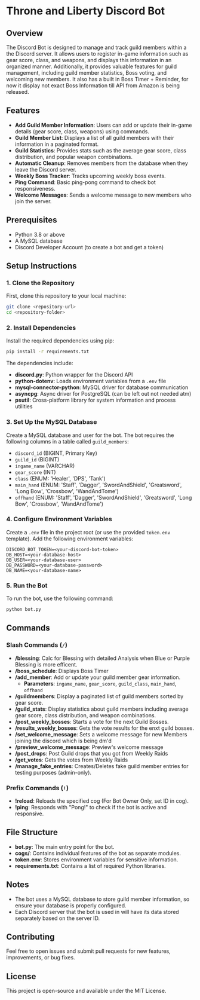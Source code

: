 # Throne and Liberty Discord Bot

## Overview

The Discord Bot is designed to manage and track guild members within a the Discord server. It allows users to register in-game information such as gear score, class, and weapons, and displays this information in an organized manner. Additionally, it provides valuable features for guild management, including guild member statistics, Boss voting, and welcoming new members.
It also has a built in Boss Timer + Reminder, for now it display not exact Boss Information till API from Amazon is being released.

## Features

- **Add Guild Member Information**: Users can add or update their in-game details (gear score, class, weapons) using commands.
- **Guild Member List**: Displays a list of all guild members with their information in a paginated format.
- **Guild Statistics**: Provides stats such as the average gear score, class distribution, and popular weapon combinations.
- **Automatic Cleanup**: Removes members from the database when they leave the Discord server.
- **Weekly Boss Tracker**: Tracks upcoming weekly boss events.
- **Ping Command**: Basic ping-pong command to check bot responsiveness.
- **Welcome Messages**: Sends a welcome message to new members who join the server.

## Prerequisites

- Python 3.8 or above
- A MySQL database
- Discord Developer Account (to create a bot and get a token)

## Setup Instructions

### 1. Clone the Repository

First, clone this repository to your local machine:

```sh
git clone <repository-url>
cd <repository-folder>
```

### 2. Install Dependencies

Install the required dependencies using pip:

```sh
pip install -r requirements.txt
```

The dependencies include:

- **discord.py**: Python wrapper for the Discord API
- **python-dotenv**: Loads environment variables from a `.env` file
- **mysql-connector-python**: MySQL driver for database communication
- **asyncpg**: Async driver for PostgreSQL (can be left out not needed atm)
- **psutil**: Cross-platform library for system information and process utilities

### 3. Set Up the MySQL Database

Create a MySQL database and user for the bot. The bot requires the following columns in a table called `guild_members`:

- `discord_id` (BIGINT, Primary Key)
- `guild_id` (BIGINT)
- `ingame_name` (VARCHAR)
- `gear_score` (INT)
- `class` (ENUM: 'Healer', 'DPS', 'Tank')
- `main_hand` (ENUM: 'Staff', 'Dagger', 'SwordAndShield', 'Greatsword', 'Long Bow', 'Crossbow', 'WandAndTome')
- `offhand` (ENUM: 'Staff', 'Dagger', 'SwordAndShield', 'Greatsword', 'Long Bow', 'Crossbow', 'WandAndTome')

### 4. Configure Environment Variables

Create a `.env` file in the project root (or use the provided `token.env` template). Add the following environment variables:

```env
DISCORD_BOT_TOKEN=<your-discord-bot-token>
DB_HOST=<your-database-host>
DB_USER=<your-database-user>
DB_PASSWORD=<your-database-password>
DB_NAME=<your-database-name>
```

### 5. Run the Bot

To run the bot, use the following command:

```sh
python bot.py
```

## Commands

### Slash Commands (`/`)

- **/blessing**: Calc for Blessing with detailed Analysis when Blue or Purple Blessing is more efficent.
- **/boss\_schedule**: Displays Boss Timer
- **/add\_member**: Add or update your guild member gear information.
  - **Parameters**: `ingame_name`, `gear_score`, `guild_class`, `main_hand`, `offhand`
- **/guildmembers**: Display a paginated list of guild members sorted by gear score.
- **/guild\_stats**: Display statistics about guild members including average gear score, class distribution, and weapon combinations.
- **/post\_weekly\_bosses**: Starts a vote for the next Guild Bosses.
- **/results\_weekly\_bosses**: Gets the vote results for the enxt guild bosses.
- **/set\_welcome\_message**: Sets a welcome message for new Members joining the discord which is being dm'd
- **/preview\_welcome\_message**: Preview's welcome message
- **/post\_drops**: Post Guild drops that you got from Weekly Raids
- **/get\_votes**: Gets the votes from Weekly Raids
- **/manage\_fake\_entries**: Creates/Deletes fake guild member entries for testing purposes (admin-only).

### Prefix Commands (`!`)

- **!reload**: Reloads the specified cog (For Bot Owner Only, set ID in cog).
- **!ping**: Responds with "Pong!" to check if the bot is active and responsive.

## File Structure

- **bot.py**: The main entry point for the bot.
- **cogs/**: Contains individual features of the bot as separate modules.
- **token.env**: Stores environment variables for sensitive information.
- **requirements.txt**: Contains a list of required Python libraries.

## Notes

- The bot uses a MySQL database to store guild member information, so ensure your database is properly configured.
- Each Discord server that the bot is used in will have its data stored separately based on the server ID.

## Contributing

Feel free to open issues and submit pull requests for new features, improvements, or bug fixes.

## License

This project is open-source and available under the MIT License.
